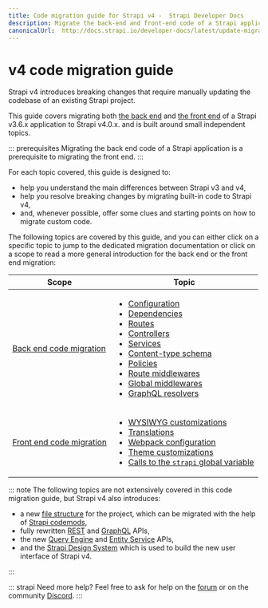 ```yaml
---
title: Code migration guide for Strapi v4 -  Strapi Developer Docs
description: Migrate the back-end and front-end code of a Strapi application from v3.6.x to v4.0.x with step-by-step instructions
canonicalUrl:  http://docs.strapi.io/developer-docs/latest/update-migration-guides/migration-guides/v4/code-migration.html
---
```


# v4 code migration guide

Strapi v4 introduces breaking changes that require manually updating the codebase of an existing Strapi project.

This guide covers migrating both [the back end](/developer-docs/latest/update-migration-guides/migration-guides/v4/code/backend.md) and [the front end](/developer-docs/latest/update-migration-guides/migration-guides/v4/code/frontend.md) of a Strapi v3.6.x application to Strapi v4.0.x. and is built around small independent topics.

::: prerequisites
Migrating the back end code of a Strapi application is a prerequisite to migrating the front end.
:::

For each topic covered, this guide is designed to:

- help you understand the main differences between Strapi v3 and v4,
- help you resolve breaking changes by migrating built-in code to Strapi v4,
- and, whenever possible, offer some clues and starting points on how to migrate custom code.

The following topics are covered by this guide, and you can either click on a specific topic to jump to the dedicated migration documentation or click on a scope to read a more general introduction for the back end or the front end migration:

| Scope | Topic |
| - | - |
| [Back end code migration](/developer-docs/latest/update-migration-guides/migration-guides/v4/code/backend.md)  | <ul><li>[Configuration](/developer-docs/latest/update-migration-guides/migration-guides/v4/code/backend/configuration.md)</li><li>[Dependencies](/developer-docs/latest/update-migration-guides/migration-guides/v4/code/backend/dependencies.md)</li><li>[Routes](/developer-docs/latest/update-migration-guides/migration-guides/v4/code/backend/routes.md)</li><li>[Controllers](/developer-docs/latest/update-migration-guides/migration-guides/v4/code/backend/controllers.md)</li><li>[Services](/developer-docs/latest/update-migration-guides/migration-guides/v4/code/backend/services.md)</li><li>[Content-type schema](/developer-docs/latest/update-migration-guides/migration-guides/v4/code/backend/content-type-schema.md)</li><li>[Policies](/developer-docs/latest/update-migration-guides/migration-guides/v4/code/backend/policies.md)</li><li>[Route middlewares](/developer-docs/latest/update-migration-guides/migration-guides/v4/code/backend/route-middlewares.md)</li><li>[Global middlewares](/developer-docs/latest/update-migration-guides/migration-guides/v4/code/backend/global-middlewares.md)</li><li>[GraphQL resolvers](/developer-docs/latest/update-migration-guides/migration-guides/v4/code/backend/graphql.md)</li></ul> |
| [Front end code migration](/developer-docs/latest/update-migration-guides/migration-guides/v4/code/frontend.md) | <ul><li>[WYSIWYG customizations](/developer-docs/latest/update-migration-guides/migration-guides/v4/code/frontend/wysiwyg.md)</li><li>[Translations](/developer-docs/latest/update-migration-guides/migration-guides/v4/code/frontend/translations.md)</li><li>[Webpack configuration](/developer-docs/latest/update-migration-guides/migration-guides/v4/code/frontend/webpack.md)</li><li>[Theme customizations](/developer-docs/latest/update-migration-guides/migration-guides/v4/code/frontend/theming.md)</li><li>[Calls to the `strapi` global variable](/developer-docs/latest/update-migration-guides/migration-guides/v4/code/frontend/strapi-global.md)</li></ul> |

::: note
The following topics are not extensively covered in this code migration guide, but Strapi v4 also introduces:

- a new [file structure](/developer-docs/latest/setup-deployment-guides/file-structure.md) for the project, which can be migrated with the help of [Strapi codemods](https://github.com/strapi/codemods/),
- fully rewritten [REST](/developer-docs/latest/developer-resources/database-apis-reference/rest-api.md) and [GraphQL](/developer-docs/latest/developer-resources/database-apis-reference/graphql-api.md) APIs,
- the new [Query Engine](/developer-docs/latest/developer-resources/database-apis-reference/query-engine-api.md) and [Entity Service](/developer-docs/latest/developer-resources/database-apis-reference/entity-service-api.md) APIs,
- and the [Strapi Design System](https://design-system.strapi.io/) which is used to build the new user interface of Strapi v4.

:::

::: strapi Need more help?
Feel free to ask for help on the [forum](https://forum.strapi.io/) or on the community [Discord](https://discord.strapi.io).
:::
